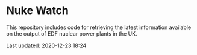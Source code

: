 # Nuke Watch

This repository includes code for retrieving the latest information available on the output of EDF nuclear power plants in the UK.

Last updated: 2020-12-23 18:24